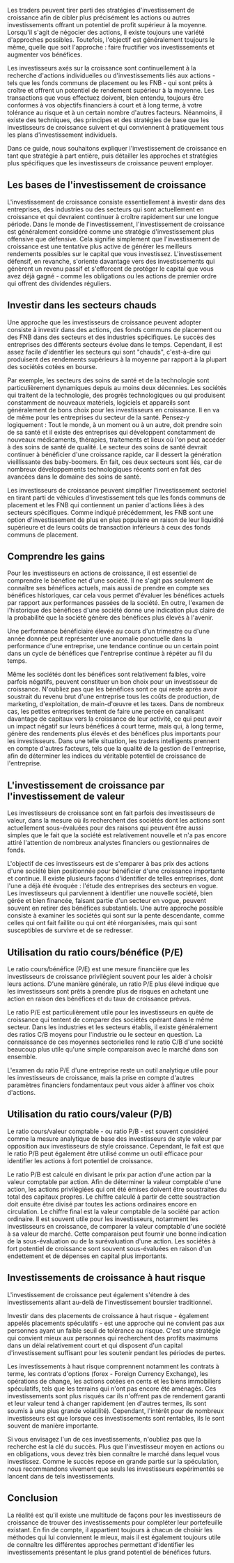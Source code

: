 Les traders peuvent tirer parti des stratégies d'investissement de croissance afin de cibler plus précisément les actions ou autres investissements offrant un potentiel de profit supérieur à la moyenne. Lorsqu'il s'agit de négocier des actions, il existe toujours une variété d'approches possibles. Toutefois, l'objectif est généralement toujours le même, quelle que soit l'approche : faire fructifier vos investissements et augmenter vos bénéfices.

Les investisseurs axés sur la croissance sont continuellement à la recherche d'actions individuelles ou d'investissements liés aux actions - tels que les fonds communs de placement ou les FNB - qui sont prêts à croître et offrent un potentiel de rendement supérieur à la moyenne. Les transactions que vous effectuez doivent, bien entendu, toujours être conformes à vos objectifs financiers à court et à long terme, à votre tolérance au risque et à un certain nombre d'autres facteurs. Néanmoins, il existe des techniques, des principes et des stratégies de base que les investisseurs de croissance suivent et qui conviennent à pratiquement tous les plans d'investissement individuels.

Dans ce guide, nous souhaitons expliquer l'investissement de croissance en tant que stratégie à part entière, puis détailler les approches et stratégies plus spécifiques que les investisseurs de croissance peuvent employer.

## Les bases de l'investissement de croissance

L'investissement de croissance consiste essentiellement à investir dans des entreprises, des industries ou des secteurs qui sont actuellement en croissance et qui devraient continuer à croître rapidement sur une longue période. Dans le monde de l'investissement, l'investissement de croissance est généralement considéré comme une stratégie d'investissement plus offensive que défensive. Cela signifie simplement que l'investissement de croissance est une tentative plus active de générer les meilleurs rendements possibles sur le capital que vous investissez. L'investissement défensif, en revanche, s'oriente davantage vers des investissements qui génèrent un revenu passif et s'efforcent de protéger le capital que vous avez déjà gagné - comme les obligations ou les actions de premier ordre qui offrent des dividendes réguliers.

## Investir dans les secteurs chauds

Une approche que les investisseurs de croissance peuvent adopter consiste à investir dans des actions, des fonds communs de placement ou des FNB dans des secteurs et des industries spécifiques. Le succès des entreprises des différents secteurs évolue dans le temps. Cependant, il est assez facile d'identifier les secteurs qui sont "chauds", c'est-à-dire qui produisent des rendements supérieurs à la moyenne par rapport à la plupart des sociétés cotées en bourse.

Par exemple, les secteurs des soins de santé et de la technologie sont particulièrement dynamiques depuis au moins deux décennies. Les sociétés qui traitent de la technologie, des progrès technologiques ou qui produisent constamment de nouveaux matériels, logiciels et appareils sont généralement de bons choix pour les investisseurs en croissance. Il en va de même pour les entreprises du secteur de la santé. Pensez-y logiquement : Tout le monde, à un moment ou à un autre, doit prendre soin de sa santé et il existe des entreprises qui développent constamment de nouveaux médicaments, thérapies, traitements et lieux où l'on peut accéder à des soins de santé de qualité. Le secteur des soins de santé devrait continuer à bénéficier d'une croissance rapide, car il dessert la génération vieillissante des baby-boomers. En fait, ces deux secteurs sont liés, car de nombreux développements technologiques récents sont en fait des avancées dans le domaine des soins de santé.

Les investisseurs de croissance peuvent simplifier l'investissement sectoriel en tirant parti de véhicules d'investissement tels que les fonds communs de placement et les FNB qui contiennent un panier d'actions liées à des secteurs spécifiques. Comme indiqué précédemment, les FNB sont une option d'investissement de plus en plus populaire en raison de leur liquidité supérieure et de leurs coûts de transaction inférieurs à ceux des fonds communs de placement.

## Comprendre les gains

Pour les investisseurs en actions de croissance, il est essentiel de comprendre le bénéfice net d'une société. Il ne s'agit pas seulement de connaître ses bénéfices actuels, mais aussi de prendre en compte ses bénéfices historiques, car cela vous permet d'évaluer les bénéfices actuels par rapport aux performances passées de la société. En outre, l'examen de l'historique des bénéfices d'une société donne une indication plus claire de la probabilité que la société génère des bénéfices plus élevés à l'avenir.

Une performance bénéficiaire élevée au cours d'un trimestre ou d'une année donnée peut représenter une anomalie ponctuelle dans la performance d'une entreprise, une tendance continue ou un certain point dans un cycle de bénéfices que l'entreprise continue à répéter au fil du temps.

Même les sociétés dont les bénéfices sont relativement faibles, voire parfois négatifs, peuvent constituer un bon choix pour un investisseur de croissance. N'oubliez pas que les bénéfices sont ce qui reste après avoir soustrait du revenu brut d'une entreprise tous les coûts de production, de marketing, d'exploitation, de main-d'œuvre et les taxes. Dans de nombreux cas, les petites entreprises tentent de faire une percée en canalisant davantage de capitaux vers la croissance de leur activité, ce qui peut avoir un impact négatif sur leurs bénéfices à court terme, mais qui, à long terme, génère des rendements plus élevés et des bénéfices plus importants pour les investisseurs. Dans une telle situation, les traders intelligents prennent en compte d'autres facteurs, tels que la qualité de la gestion de l'entreprise, afin de déterminer les indices du véritable potentiel de croissance de l'entreprise.

## L'investissement de croissance par l'investissement de valeur

Les investisseurs de croissance sont en fait parfois des investisseurs de valeur, dans la mesure où ils recherchent des sociétés dont les actions sont actuellement sous-évaluées pour des raisons qui peuvent être aussi simples que le fait que la société est relativement nouvelle et n'a pas encore attiré l'attention de nombreux analystes financiers ou gestionnaires de fonds.

L'objectif de ces investisseurs est de s'emparer à bas prix des actions d'une société bien positionnée pour bénéficier d'une croissance importante et continue. Il existe plusieurs façons d'identifier de telles entreprises, dont l'une a déjà été évoquée : l'étude des entreprises des secteurs en vogue. Les investisseurs qui parviennent à identifier une nouvelle société, bien gérée et bien financée, faisant partie d'un secteur en vogue, peuvent souvent en retirer des bénéfices substantiels. Une autre approche possible consiste à examiner les sociétés qui sont sur la pente descendante, comme celles qui ont fait faillite ou qui ont été réorganisées, mais qui sont susceptibles de survivre et de se redresser.

## Utilisation du ratio cours/bénéfice (P/E)

Le ratio cours/bénéfice (P/E) est une mesure financière que les investisseurs de croissance privilégient souvent pour les aider à choisir leurs actions. D'une manière générale, un ratio P/E plus élevé indique que les investisseurs sont prêts à prendre plus de risques en achetant une action en raison des bénéfices et du taux de croissance prévus.

Le ratio P/E est particulièrement utile pour les investisseurs en quête de croissance qui tentent de comparer des sociétés opérant dans le même secteur. Dans les industries et les secteurs établis, il existe généralement des ratios C/B moyens pour l'industrie ou le secteur en question. La connaissance de ces moyennes sectorielles rend le ratio C/B d'une société beaucoup plus utile qu'une simple comparaison avec le marché dans son ensemble.

L'examen du ratio P/E d'une entreprise reste un outil analytique utile pour les investisseurs de croissance, mais la prise en compte d'autres paramètres financiers fondamentaux peut vous aider à affiner vos choix d'actions.

## Utilisation du ratio cours/valeur (P/B)

Le ratio cours/valeur comptable - ou ratio P/B - est souvent considéré comme la mesure analytique de base des investisseurs de style valeur par opposition aux investisseurs de style croissance. Cependant, le fait est que le ratio P/B peut également être utilisé comme un outil efficace pour identifier les actions à fort potentiel de croissance.

Le ratio P/B est calculé en divisant le prix par action d'une action par la valeur comptable par action. Afin de déterminer la valeur comptable d'une action, les actions privilégiées qui ont été émises doivent être soustraites du total des capitaux propres. Le chiffre calculé à partir de cette soustraction doit ensuite être divisé par toutes les actions ordinaires encore en circulation. Le chiffre final est la valeur comptable de la société par action ordinaire. Il est souvent utile pour les investisseurs, notamment les investisseurs en croissance, de comparer la valeur comptable d'une société à sa valeur de marché. Cette comparaison peut fournir une bonne indication de la sous-évaluation ou de la surévaluation d'une action. Les sociétés à fort potentiel de croissance sont souvent sous-évaluées en raison d'un endettement et de dépenses en capital plus importants.

## Investissements de croissance à haut risque

L'investissement de croissance peut également s'étendre à des investissements allant au-delà de l'investissement boursier traditionnel.

Investir dans des placements de croissance à haut risque - également appelés placements spéculatifs - est une approche qui ne convient pas aux personnes ayant un faible seuil de tolérance au risque. C'est une stratégie qui convient mieux aux personnes qui recherchent des profits maximums dans un délai relativement court et qui disposent d'un capital d'investissement suffisant pour les soutenir pendant les périodes de pertes.

Les investissements à haut risque comprennent notamment les contrats à terme, les contrats d'options (forex - Foreign Currency Exchange), les opérations de change, les actions cotées en cents et les biens immobiliers spéculatifs, tels que les terrains qui n'ont pas encore été aménagés. Ces investissements sont plus risqués car ils n'offrent pas de rendement garanti et leur valeur tend à changer rapidement (en d'autres termes, ils sont soumis à une plus grande volatilité). Cependant, l'intérêt pour de nombreux investisseurs est que lorsque ces investissements sont rentables, ils le sont souvent de manière importante.

Si vous envisagez l'un de ces investissements, n'oubliez pas que la recherche est la clé du succès. Plus que l'investisseur moyen en actions ou en obligations, vous devez très bien connaître le marché dans lequel vous investissez. Comme le succès repose en grande partie sur la spéculation, nous recommandons vivement que seuls les investisseurs expérimentés se lancent dans de tels investissements.

## Conclusion

La réalité est qu'il existe une multitude de façons pour les investisseurs de croissance de trouver des investissements pour compléter leur portefeuille existant. En fin de compte, il appartient toujours à chacun de choisir les méthodes qui lui conviennent le mieux, mais il est également toujours utile de connaître les différentes approches permettant d'identifier les investissements présentant le plus grand potentiel de bénéfices futurs.